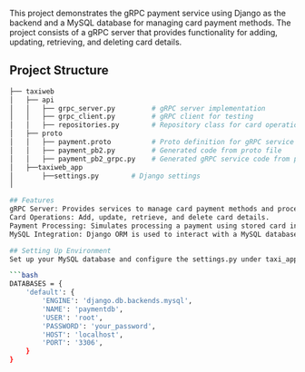 This project demonstrates the gRPC payment service using Django as the backend and a MySQL database for managing card payment methods. The project consists of a gRPC server that provides functionality for adding, updating, retrieving, and deleting card details. 

## Project Structure
```bash
├── taxiweb
│   ├── api
│   │   ├── grpc_server.py         # gRPC server implementation
│   │   ├── grpc_client.py         # gRPC client for testing
│   │   ├── repositories.py        # Repository class for card operations
│   ├── proto
│   │   ├── payment.proto          # Proto definition for gRPC service
│   │   ├── payment_pb2.py         # Generated code from proto file
│   │   ├── payment_pb2_grpc.py    # Generated gRPC service code from proto file
│   ├──taxiweb_app
│       ├──settings.py        # Django settings
│

## Features
gRPC Server: Provides services to manage card payment methods and process payments.
Card Operations: Add, update, retrieve, and delete card details.
Payment Processing: Simulates processing a payment using stored card information.
MySQL Integration: Django ORM is used to interact with a MySQL database.

## Setting Up Environment
Set up your MySQL database and configure the settings.py under taxi_app

```bash
DATABASES = {
    'default': {
        'ENGINE': 'django.db.backends.mysql',
        'NAME': 'paymentdb',
        'USER': 'root',
        'PASSWORD': 'your_password',
        'HOST': 'localhost',
        'PORT': '3306',
    }
}
